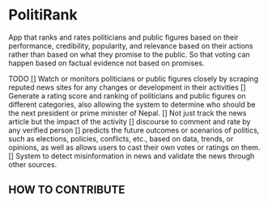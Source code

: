 # PolitiRank
App that ranks and rates politicians and public figures based on their performance, credibility, popularity, and relevance based on their actions rather than based on what they promise to the public. So that voting can happen based on factual evidence not based on promises.


TODO
[] Watch or monitors politicians or public figures closely by scraping reputed news sites for any changes or development in their activities
[] Generate a rating score and ranking of politicians and public figures on different categories, also allowing the system to determine who should be the next president or prime minister of Nepal.
[] Not just track the news article but the impact of the activity
[] discourse to comment and rate by any verified person
[] predicts the future outcomes or scenarios of politics, such as elections, policies, conflicts, etc., based on data, trends, or opinions, as well as allows users to cast their own votes or ratings on them.
[] System to detect misinformation in news and validate the news through other sources.


## HOW TO CONTRIBUTE

